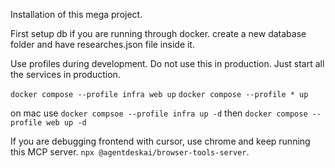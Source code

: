Installation of this mega project.

First setup db if you are running through docker. create a new database folder and have researches.json file inside it.


Use profiles during development.
Do not use this in production. Just start all the services in production.



`docker compose --profile infra web up`
`docker compose --profile * up`


on mac use
`docker compsoe --profile infra up -d`
then
`docker compose --profile web up -d`


If you are debugging frontend with cursor, use chrome and keep running this MCP server.
`npx @agentdeskai/browser-tools-server`.



